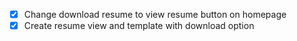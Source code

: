 - [x] Change download resume to view resume button on homepage
- [x] Create resume view and template with download option
